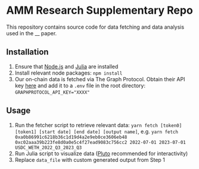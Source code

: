 # AMM Research Supplementary Repo

This repository contains source code for data fetching and data analysis used in the \_\_ paper.

## Installation

1. Ensure that [Node.js](https://nodejs.org/en/download/current) and [Julia](https://julialang.org/downloads/) are installed
2. Install relevant node packages:
   `npm install`
3. Our on-chain data is fetched via The Graph Protocol. Obtain their API key [here](https://thegraph.com/studio/apikeys/) and add it to a `.env` file in the root directory:
   `GRAPHPROTOCOL_API_KEY="XXXX"`

## Usage

1. Run the fetcher script to retrieve relevant data:
   `yarn fetch [token0] [token1] [start date] [end date] [output name]`, e.g.
   `yarn fetch 0xa0b86991c6218b36c1d19d4a2e9eb0ce3606eb48 0xc02aaa39b223fe8d0a0e5c4f27ead9083c756cc2 2022-07-01 2023-07-01 USDC_WETH_2022_Q3_2023_Q3`
2. Run Julia script to visualize data ([Pluto](https://plutojl.org/) recommended for interactivity)
3. Replace `data_file` with custom generated output from Step 1
